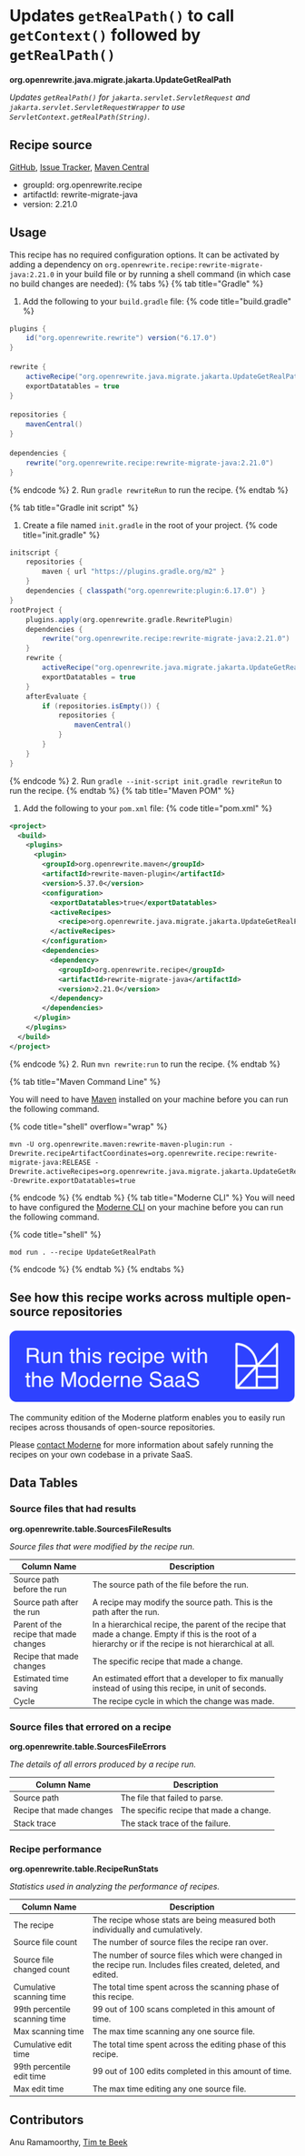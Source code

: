 # Updates `getRealPath()` to call `getContext()` followed by `getRealPath()`

**org.openrewrite.java.migrate.jakarta.UpdateGetRealPath**

_Updates `getRealPath()` for `jakarta.servlet.ServletRequest` and `jakarta.servlet.ServletRequestWrapper` to use `ServletContext.getRealPath(String)`._

## Recipe source

[GitHub](https://github.com/openrewrite/rewrite-migrate-java/blob/main/src/main/java/org/openrewrite/java/migrate/jakarta/UpdateGetRealPath.java), [Issue Tracker](https://github.com/openrewrite/rewrite-migrate-java/issues), [Maven Central](https://central.sonatype.com/artifact/org.openrewrite.recipe/rewrite-migrate-java/2.21.0/jar)

* groupId: org.openrewrite.recipe
* artifactId: rewrite-migrate-java
* version: 2.21.0


## Usage

This recipe has no required configuration options. It can be activated by adding a dependency on `org.openrewrite.recipe:rewrite-migrate-java:2.21.0` in your build file or by running a shell command (in which case no build changes are needed): 
{% tabs %}
{% tab title="Gradle" %}
1. Add the following to your `build.gradle` file:
{% code title="build.gradle" %}
```groovy
plugins {
    id("org.openrewrite.rewrite") version("6.17.0")
}

rewrite {
    activeRecipe("org.openrewrite.java.migrate.jakarta.UpdateGetRealPath")
    exportDatatables = true
}

repositories {
    mavenCentral()
}

dependencies {
    rewrite("org.openrewrite.recipe:rewrite-migrate-java:2.21.0")
}
```
{% endcode %}
2. Run `gradle rewriteRun` to run the recipe.
{% endtab %}

{% tab title="Gradle init script" %}
1. Create a file named `init.gradle` in the root of your project.
{% code title="init.gradle" %}
```groovy
initscript {
    repositories {
        maven { url "https://plugins.gradle.org/m2" }
    }
    dependencies { classpath("org.openrewrite:plugin:6.17.0") }
}
rootProject {
    plugins.apply(org.openrewrite.gradle.RewritePlugin)
    dependencies {
        rewrite("org.openrewrite.recipe:rewrite-migrate-java:2.21.0")
    }
    rewrite {
        activeRecipe("org.openrewrite.java.migrate.jakarta.UpdateGetRealPath")
        exportDatatables = true
    }
    afterEvaluate {
        if (repositories.isEmpty()) {
            repositories {
                mavenCentral()
            }
        }
    }
}
```
{% endcode %}
2. Run `gradle --init-script init.gradle rewriteRun` to run the recipe.
{% endtab %}
{% tab title="Maven POM" %}
1. Add the following to your `pom.xml` file:
{% code title="pom.xml" %}
```xml
<project>
  <build>
    <plugins>
      <plugin>
        <groupId>org.openrewrite.maven</groupId>
        <artifactId>rewrite-maven-plugin</artifactId>
        <version>5.37.0</version>
        <configuration>
          <exportDatatables>true</exportDatatables>
          <activeRecipes>
            <recipe>org.openrewrite.java.migrate.jakarta.UpdateGetRealPath</recipe>
          </activeRecipes>
        </configuration>
        <dependencies>
          <dependency>
            <groupId>org.openrewrite.recipe</groupId>
            <artifactId>rewrite-migrate-java</artifactId>
            <version>2.21.0</version>
          </dependency>
        </dependencies>
      </plugin>
    </plugins>
  </build>
</project>
```
{% endcode %}
2. Run `mvn rewrite:run` to run the recipe.
{% endtab %}

{% tab title="Maven Command Line" %}

You will need to have [Maven](https://maven.apache.org/download.cgi) installed on your machine before you can run the following command.

{% code title="shell" overflow="wrap" %}
```shell
mvn -U org.openrewrite.maven:rewrite-maven-plugin:run -Drewrite.recipeArtifactCoordinates=org.openrewrite.recipe:rewrite-migrate-java:RELEASE -Drewrite.activeRecipes=org.openrewrite.java.migrate.jakarta.UpdateGetRealPath -Drewrite.exportDatatables=true
```
{% endcode %}
{% endtab %}
{% tab title="Moderne CLI" %}
You will need to have configured the [Moderne CLI](https://docs.moderne.io/moderne-cli/cli-intro) on your machine before you can run the following command.

{% code title="shell" %}
```shell
mod run . --recipe UpdateGetRealPath
```
{% endcode %}
{% endtab %}
{% endtabs %}
## See how this recipe works across multiple open-source repositories

[![Moderne Link Image](/.gitbook/assets/ModerneRecipeButton.png)](https://app.moderne.io/recipes/org.openrewrite.java.migrate.jakarta.UpdateGetRealPath)

The community edition of the Moderne platform enables you to easily run recipes across thousands of open-source repositories.

Please [contact Moderne](https://moderne.io/product) for more information about safely running the recipes on your own codebase in a private SaaS.
## Data Tables

### Source files that had results
**org.openrewrite.table.SourcesFileResults**

_Source files that were modified by the recipe run._

| Column Name | Description |
| ----------- | ----------- |
| Source path before the run | The source path of the file before the run. |
| Source path after the run | A recipe may modify the source path. This is the path after the run. |
| Parent of the recipe that made changes | In a hierarchical recipe, the parent of the recipe that made a change. Empty if this is the root of a hierarchy or if the recipe is not hierarchical at all. |
| Recipe that made changes | The specific recipe that made a change. |
| Estimated time saving | An estimated effort that a developer to fix manually instead of using this recipe, in unit of seconds. |
| Cycle | The recipe cycle in which the change was made. |

### Source files that errored on a recipe
**org.openrewrite.table.SourcesFileErrors**

_The details of all errors produced by a recipe run._

| Column Name | Description |
| ----------- | ----------- |
| Source path | The file that failed to parse. |
| Recipe that made changes | The specific recipe that made a change. |
| Stack trace | The stack trace of the failure. |

### Recipe performance
**org.openrewrite.table.RecipeRunStats**

_Statistics used in analyzing the performance of recipes._

| Column Name | Description |
| ----------- | ----------- |
| The recipe | The recipe whose stats are being measured both individually and cumulatively. |
| Source file count | The number of source files the recipe ran over. |
| Source file changed count | The number of source files which were changed in the recipe run. Includes files created, deleted, and edited. |
| Cumulative scanning time | The total time spent across the scanning phase of this recipe. |
| 99th percentile scanning time | 99 out of 100 scans completed in this amount of time. |
| Max scanning time | The max time scanning any one source file. |
| Cumulative edit time | The total time spent across the editing phase of this recipe. |
| 99th percentile edit time | 99 out of 100 edits completed in this amount of time. |
| Max edit time | The max time editing any one source file. |


## Contributors
Anu Ramamoorthy, [Tim te Beek](mailto:tim@moderne.io)
